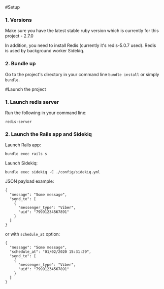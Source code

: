 #Setup
### 1. Versions
Make sure you have the latest stable ruby version which is currently for this project - 2.7.0

In addition, you need to install Redis (currently it's redis-5.0.7 used). Redis is used by background worker Sidekiq.

### 2. Bundle up
Go to the project's directory in your command line `bundle install` or simply `bundle`.

#Launch the project
### 1. Launch redis server
Run the following in your command line:
```
redis-server
```
### 2. Launch the Rails app and Sidekiq

Launch Rails app:
```
bundle exec rails s
```

Launch Sidekiq:
```
bundle exec sidekiq -C ./config/sidekiq.yml
```

JSON payload example:
```
{
  "message": "Some message",
  "send_to": [
    {
      "messenger_type": "Viber",
      "uid": "79991234567891"
    }		
  ]
}
```

or with `schedule_at` option:

```
{
  "message": "Some message",
  "schedule_at": "01/02/2020 15:31:29",
  "send_to": [
    {
      "messenger_type": "Viber",
      "uid": "79991234567891"
    }		
  ]
}
```
